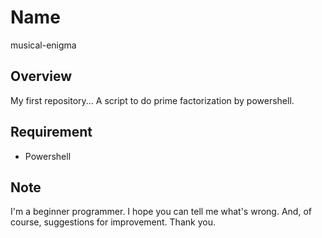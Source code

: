 # Name
musical-enigma

## Overview
My first repository...
A script to do prime factorization by powershell.

## Requirement
- Powershell

## Note
I'm a beginner programmer.
I hope you can tell me what's wrong. And, of course, suggestions for improvement.
Thank you.
